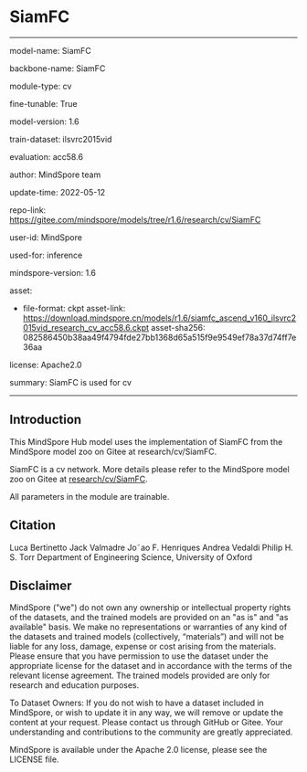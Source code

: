 # SiamFC

---

model-name: SiamFC

backbone-name: SiamFC

module-type: cv

fine-tunable: True

model-version: 1.6

train-dataset: ilsvrc2015vid

evaluation: acc58.6

author: MindSpore team

update-time: 2022-05-12

repo-link: <https://gitee.com/mindspore/models/tree/r1.6/research/cv/SiamFC>

user-id: MindSpore

used-for: inference

mindspore-version: 1.6

asset:

-
    file-format: ckpt
    asset-link: <https://download.mindspore.cn/models/r1.6/siamfc_ascend_v160_ilsvrc2015vid_research_cv_acc58.6.ckpt>
    asset-sha256: 082586450b38aa49f4794fde27bb1368d65a515f9e9549ef78a37d74ff7e36aa

license: Apache2.0

summary: SiamFC is used for cv

---

## Introduction

This MindSpore Hub model uses the implementation of SiamFC from the MindSpore model zoo on Gitee at research/cv/SiamFC.

SiamFC is a cv network. More details please refer to the MindSpore model zoo on Gitee at [research/cv/SiamFC](https://gitee.com/mindspore/models/blob/r1.6/research/cv/SiamFC/README.md).

All parameters in the module are trainable.

## Citation

Luca Bertinetto Jack Valmadre Jo˜ao F. Henriques Andrea Vedaldi Philip H. S. Torr Department of Engineering Science, University of Oxford

## Disclaimer

MindSpore ("we") do not own any ownership or intellectual property rights of the datasets, and the trained models are provided on an "as is" and "as available" basis. We make no representations or warranties of any kind of the datasets and trained models (collectively, “materials”) and will not be liable for any loss, damage, expense or cost arising from the materials. Please ensure that you have permission to use the dataset under the appropriate license for the dataset and in accordance with the terms of the relevant license agreement. The trained models provided are only for research and education purposes.

To Dataset Owners: If you do not wish to have a dataset included in MindSpore, or wish to update it in any way, we will remove or update the content at your request. Please contact us through GitHub or Gitee. Your understanding and contributions to the community are greatly appreciated.

MindSpore is available under the Apache 2.0 license, please see the LICENSE file.
